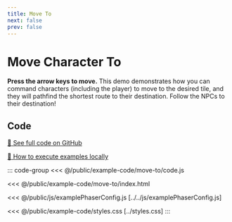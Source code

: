 ```yaml
---
title: Move To
next: false
prev: false
---
```


<script setup>
import ExampleFrame from '../../components/ExampleFrame.vue';
</script>

# Move Character To

**Press the arrow keys to move.** This demo demonstrates how you can command characters (including the player) to move to the desired tile, and they will pathfind the shortest route to their destination. Follow the NPCs to their destination!

<ExampleFrame :src="'../../example-code/move-to/index.html'" />

## Code

[:link: See full code on GitHub](https://github.com/Annoraaq/grid-engine/tree/master/docs/public/example-code/move-to)

[:open_book: How to execute examples locally](../../p/execute-examples-locally/index.html)

::: code-group
<<< @/public/example-code/move-to/code.js

<<< @/public/example-code/move-to/index.html

<<< @/public/js/examplePhaserConfig.js [../../js/examplePhaserConfig.js]

<<< @/public/example-code/styles.css [../styles.css]
:::
